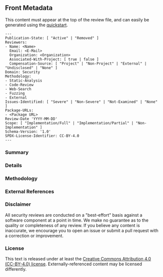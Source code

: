 ## Front Metadata

This content must appear at the top of the review file, and can easily be generated using the [quickstart](quickstart.html).
```
---
Publication-State: [ "Active" | "Removed" ]
Reviewers:
- Name: <Name>
  Email: <E-Mail>
  Organization: <Organization>
  Associated-With-Project: [ true | false ]
  Compensation-Source: [ "Project" | "Non-Project" | "External" | "Undisclosed" | "None" ]
Domain: Security
Methodology:
- Static-Analysis
- Code-Review
- Web-Search
- Fuzzing
- External
Issues-Identified: [ "Severe" | "Non-Severe" | "Not-Examined" | "None" ]
Package-URLs:
- <Package URL>
Review-Date 'YYYY-MM-DD'
Scope: [ "Implementation/Full" | "Implementation/Partial" | "Non-Implementation" ]
Schema-Version: '1.0'
SPDX-License-Identifier: CC-BY-4.0
---
```

### Summary

<!-- [Required]
	Add a summary of the review. It can be as simple as,
	"There were no notable findings." This section should be
	no more than one short paragraph.
-->

### Details

<!-- [Optional]
	Use this section to describe any findings and to provide
	additional information. It can be as long as you'd like.
	If a threat model or assumed context is relevant, feel free
	to include it here.
-->

### Methodology

<!-- [Required]
	This section describes what was actually done when performing
	the review.
-->

### External References

<!-- [Optional]
	If the security review was conducted by a third-party or published
	at an external location, include a reference to that assessment. You
	can also reference external URLs for any other purpose.
-->

### Disclaimer

All security reviews are conducted on a "best-effort" basis against a software
component at a point in time. We make no guarantee as to the quality or completeness
of any review. If you believe any content is inaccurate, we encourage you to open
an issue or submit a pull request with a correction or improvement.

### License

This text is released under at least the
[Creative Commons Attribution 4.0 (CC-BY-4.0) license](https://creativecommons.org/licenses/by/4.0/legalcode.txt).
Externally-referenced content may be licensed differently.
